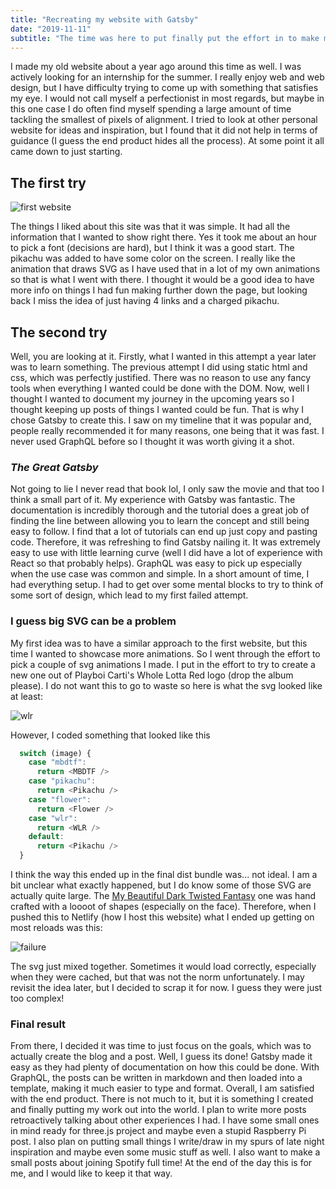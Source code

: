 ```yaml
---
title: "Recreating my website with Gatsby"
date: "2019-11-11"
subtitle: "The time was here to put finally put the effort in to make my website again"
---
```



I made my old website about a year ago around this time as well. I was actively looking for an internship for the summer. I really enjoy web and web design, but I have  difficulty trying to come up with something that satisfies my eye. I would not call myself a perfectionist in most regards, but maybe in this one case I do often find myself spending a large amount of time tackling the smallest of pixels of alignment. I tried to look at other personal website for ideas and inspiration, but I found that it did not help in terms of guidance (I guess the end product hides all the process). At some point it all came down to just starting. 

## The first try

![first website](/1/oldwebsite.png)

The things I liked about this site was that it was simple. It had all the information that I wanted to show right there. Yes it took me about an hour to pick a font (decisions are hard), but I think it was a good start. The pikachu was added to have some color on the screen. I really like the animation that draws SVG as I have used that in a lot of my own animations so that is what I went with there. I thought it would be a good idea to have more info on things I had fun making further down the page, but looking back I miss the idea of just having 4 links and a charged pikachu. 

## The second try

Well, you are looking at it. Firstly, what I wanted in this attempt a year later was to learn something. The previous attempt I  did using static html and css, which was perfectly justified. There was no reason to use any fancy tools when everything I wanted could be done with the DOM. Now, well I thought I wanted to document my journey in the upcoming years so I thought keeping up posts of things I wanted could be fun. That is why I chose Gatsby to create this. I saw on my timeline that it was popular and, people really recommended it for many reasons, one being that it was fast. I never used GraphQL before so I thought it was worth giving it a shot. 

### _The Great Gatsby_

Not going to lie I never read that book lol, I only saw the movie and that too I think a small part of it. My experience with Gatsby was fantastic. The documentation is incredibly thorough and the tutorial does a great job of finding the line between allowing you to learn the concept and still being easy to follow. I find that a lot of tutorials can end up just copy and pasting code. Therefore, it was refreshing to find Gatsby nailing it. It was extremely easy to use with little learning curve (well I did have a lot of experience with React so that probably helps). GraphQL was easy to pick up especially when the use case was common and simple. In a short amount of time, I had everything setup. I had to get over some mental blocks to try to think of some sort of design, which lead to my first failed attempt.

### I guess big SVG can be a problem

My first idea was to have a similar approach to the first website, but this time I wanted to showcase more animations. So I went through the effort to pick a couple of svg animations I made. I put in the effort to try to create a new one out of Playboi Carti's Whole Lotta Red logo (drop the album please). I do not want this to go to waste so here is what the svg looked like at least:

![wlr](/1/wlr.png)

However, I coded something that looked like this
```javascript
  switch (image) {
    case "mbdtf":
      return <MBDTF />
    case "pikachu":
      return <Pikachu />
    case "flower":
      return <Flower />
    case "wlr":
      return <WLR />
    default:
      return <Pikachu />
  }
```

I think the way this ended up in the final dist bundle was... not ideal. I am a bit unclear what exactly happened, but I do know some of those SVG are actually quite large. The [My Beautiful Dark Twisted Fantasy](http://mbdtf.surge.sh/) one was hand crafted with a loooot of shapes (especially on the face). Therefore, when I pushed this to Netlify (how I host this website) what I ended up getting on most reloads was this:

![failure](/1/failed.png)

The svg just mixed together. Sometimes it would load correctly, especially when they were cached, but that was not the norm unfortunately. I may revisit the idea later, but I decided to scrap it for now. I guess they were just too complex!

### Final result

From there, I decided it was time to just focus on the goals, which was to actually create the blog and a post. Well, I guess its done! Gatsby made it easy as they had plenty of documentation on how this could be done. With GraphQL, the posts can be written in markdown and then loaded into a template, making it much easier to type and format. Overall, I am satisfied with the end product. There is not much to it, but it is something I created and finally putting my work out into the world. I plan to write more posts retroactively talking about other experiences I had. I have some small ones in mind ready for three.js project and maybe even a stupid Raspberry Pi post. I also plan on putting small things I write/draw in my spurs of late night inspiration and maybe even some music stuff as well. I also want to make a small posts about joining Spotify full time! At the end of the day this is for me, and I would like to keep it that way. 